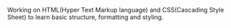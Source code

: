 Working on HTML(Hyper Text Markup language) and CSS(Cascading Style Sheet) to learn basic structure, formatting and styling.

